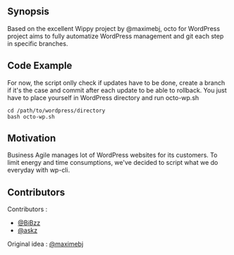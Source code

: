 ## Synopsis

Based on the excellent Wippy project by @maximebj, octo for WordPress project aims to fully automatize WordPress management and git each step in specific branches.

## Code Example

For now, the script onlly check if updates have to be done, create a branch if it's the case and commit after each update to be able to rollback. You just have to place yourself in WordPress directory and run octo-wp.sh

```
cd /path/to/wordpress/directory
bash octo-wp.sh
```

## Motivation

Business Agile manages lot of WordPress websites for its customers. To limit energy and time consumptions, we've decided to script what we do everyday with wp-cli.

## Contributors

Contributors :
- [@BiBzz](https://github.com/BiBzz)
- [@askz](https://github.com/askz)

Original idea : [@maximebj](https://twitter.com/maximebj)
